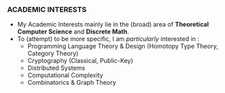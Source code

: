### ACADEMIC INTERESTS
* My Academic Interests mainly lie in the (broad) area of **Theoretical Computer Science** and **Discrete Math**.
* To (attempt) to be more specific, I am _particularly_ interested in :
    * Programming Language Theory & Design (Homotopy Type Theory, Category Theory)
    * Cryptography (Classical, Public-Key)
    * Distributed Systems
    * Computational Complexity
    * Combinatorics & Graph Theory
